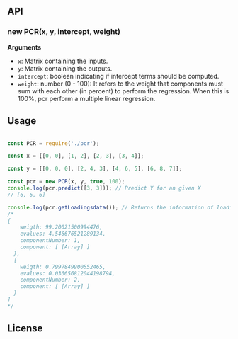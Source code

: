 ## API

### new PCR(x, y, intercept, weight)

**Arguments**

* `x`: Matrix containing the inputs.
* `y`: Matrix containing the outputs.
* `intercept`: boolean indicating if intercept terms should be computed.
* `weight`: number (0 - 100): It refers to the weight that components must sum with each other (in percent) to perform the regression. When this is 100%, pcr perform a multiple linear regression.

## Usage

```js

const PCR = require('./pcr');

const x = [[0, 0], [1, 2], [2, 3], [3, 4]];

const y = [[0, 0, 0], [2, 4, 3], [4, 6, 5], [6, 8, 7]];

const pcr = new PCR(x, y, true, 100);
console.log(pcr.predict([3, 3])); // Predict Y for an given X
// [6, 6, 6]

console.log(pcr.getLoadingsdata()); // Returns the information of loadings used to perform the linear regression
/*
{
    weigth: 99.20021500994476,
    evalues: 4.546676521289134,
    componentNumber: 1,
    component: [ [Array] ]
  },
  {
    weigth: 0.7997849900552465,
    evalues: 0.036656812044198794,
    componentNumber: 2,
    component: [ [Array] ]
  }
]
*/
```

## License
